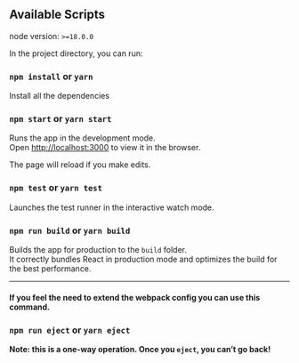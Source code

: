 ## Available Scripts
node version: `>=18.0.0`

In the project directory, you can run:

### `npm install` or `yarn`
Install all the dependencies

### `npm start` or `yarn start`
Runs the app in the development mode.\
Open [http://localhost:3000](http://localhost:3000) to view it in the browser.

The page will reload if you make edits.

### `npm test` or `yarn test`
Launches the test runner in the interactive watch mode.

### `npm run build` or `yarn build`
Builds the app for production to the `build` folder.\
It correctly bundles React in production mode and optimizes the build for the best performance.

---

#### If you feel the need to extend the webpack config you can use this command.

### `npm run eject` or `yarn eject`
**Note: this is a one-way operation. Once you `eject`, you can’t go back!**
